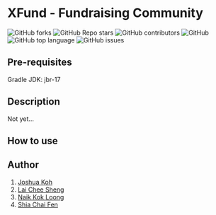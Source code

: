 # XFund - Fundraising Community

![GitHub forks](https://img.shields.io/github/forks/Joshuakme/XFund-Fundraising_Community)
![GitHub Repo stars](https://img.shields.io/github/stars/Joshuakme/XFund-Fundraising_Community)
![GitHub contributors](https://img.shields.io/github/contributors/Joshuakme/XFund-Fundraising_Community)
![GitHub](https://img.shields.io/github/license/Joshuakme/XFund-Fundraising_Community)
![GitHub top language](https://img.shields.io/github/languages/top/Joshuakme/XFund-Fundraising_Community)
![GitHub issues](https://img.shields.io/github/issues/Joshuakme/XFund-Fundraising_Community)

## Pre-requisites

Gradle JDK: jbr-17

## Description

Not yet...

## How to use

## Author

1. [Joshua Koh](https://github.com/Joshuakme)
2. [Lai Chee Sheng](https://github.com/EcasLai)
3. [Naik Kok Loong](https://github.com/NKokLoong)
4. [Shia Chai Fen](https://github.com/Tiffany72)
